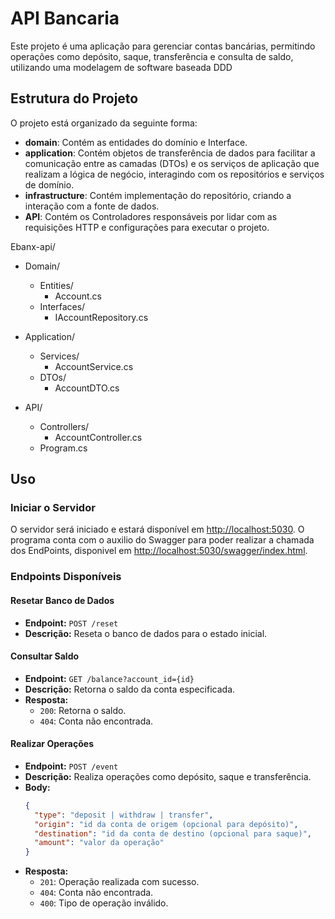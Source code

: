 # **API Bancaria**

Este projeto é uma aplicação para gerenciar contas bancárias, permitindo operações como depósito, saque, transferência e consulta de saldo, utilizando uma modelagem de software baseada DDD

## **Estrutura do Projeto**

O projeto está organizado da seguinte forma:

- **domain**: Contém as entidades do domínio e Interface.
- **application**: Contém objetos de transferência de dados para facilitar a comunicação entre as camadas (DTOs) e os serviços de aplicação que realizam a lógica de negócio, interagindo com os repositórios e serviços de domínio.
- **infrastructure**: Contém implementação do repositório, criando a interação com a fonte de dados.
- **API**: Contém os Controladores responsáveis por lidar com as requisições HTTP e configurações para executar o projeto.

Ebanx-api/

- Domain/
   - Entities/
       - Account.cs             
   - Interfaces/
       - IAccountRepository.cs 

- Application/
   - Services/
       - AccountService.cs 
   - DTOs/
       - AccountDTO.cs 

- API/
   - Controllers/
       - AccountController.cs  
   - Program.cs                  


## **Uso**

### Iniciar o Servidor

O servidor será iniciado e estará disponível em [http://localhost:5030](http://localhost:5030/).
O programa conta com o auxilio do Swagger para poder realizar a chamada dos EndPoints, disponivel em [http://localhost:5030/swagger/index.html](http://localhost:5030/swagger/index.html).

### **Endpoints Disponíveis**

#### **Resetar Banco de Dados**

- **Endpoint:** `POST /reset`
- **Descrição:** Reseta o banco de dados para o estado inicial.

#### **Consultar Saldo**

- **Endpoint:** `GET /balance?account_id={id}`
- **Descrição:** Retorna o saldo da conta especificada.
- **Resposta:**
  - `200`: Retorna o saldo.
  - `404`: Conta não encontrada.

#### **Realizar Operações**

- **Endpoint:** `POST /event`
- **Descrição:** Realiza operações como depósito, saque e transferência.
- **Body:**
  ```json
  {
    "type": "deposit | withdraw | transfer",
    "origin": "id da conta de origem (opcional para depósito)",
    "destination": "id da conta de destino (opcional para saque)",
    "amount": "valor da operação"
  }
  ```
- **Resposta:**
  - `201`: Operação realizada com sucesso.
  - `404`: Conta não encontrada.
  - `400`: Tipo de operação inválido.
